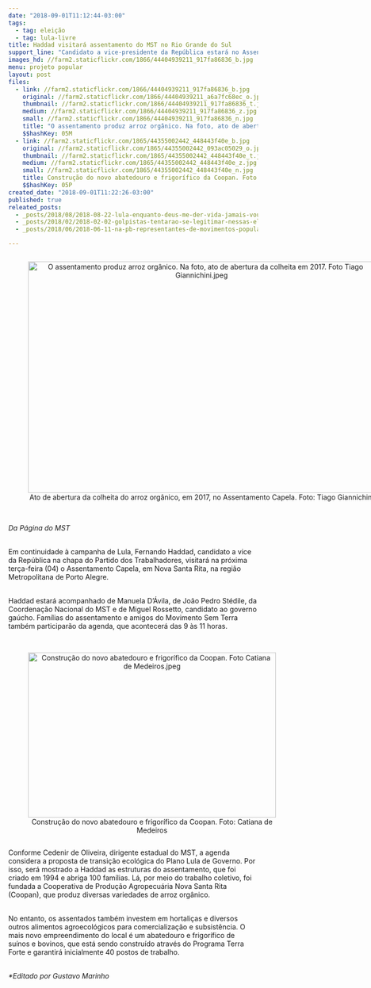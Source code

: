 ```yaml
---
date: "2018-09-01T11:12:44-03:00"
tags:
  - tag: eleição
  - tag: lula-livre
title: Haddad visitará assentamento do MST no Rio Grande do Sul
support_line: "Candidato a vice-presidente da República estará no Assentamento Capela, em Nova Santa Rita"
images_hd: //farm2.staticflickr.com/1866/44404939211_917fa86836_b.jpg
menu: projeto popular
layout: post
files:
  - link: //farm2.staticflickr.com/1866/44404939211_917fa86836_b.jpg
    original: //farm2.staticflickr.com/1866/44404939211_a6a7fc68ec_o.jpg
    thumbnail: //farm2.staticflickr.com/1866/44404939211_917fa86836_t.jpg
    medium: //farm2.staticflickr.com/1866/44404939211_917fa86836_z.jpg
    small: //farm2.staticflickr.com/1866/44404939211_917fa86836_n.jpg
    title: "O assentamento produz arroz orgânico. Na foto, ato de abertura da colheita em 2017. Foto Tiago Giannichini.jpeg"
    $$hashKey: 05M
  - link: //farm2.staticflickr.com/1865/44355002442_448443f40e_b.jpg
    original: //farm2.staticflickr.com/1865/44355002442_093ac05029_o.jpg
    thumbnail: //farm2.staticflickr.com/1865/44355002442_448443f40e_t.jpg
    medium: //farm2.staticflickr.com/1865/44355002442_448443f40e_z.jpg
    small: //farm2.staticflickr.com/1865/44355002442_448443f40e_n.jpg
    title: Construção do novo abatedouro e frigorífico da Coopan. Foto Catiana de Medeiros.jpeg
    $$hashKey: 05P
created_date: "2018-09-01T11:22:26-03:00"
published: true
releated_posts:
  - _posts/2018/08/2018-08-22-lula-enquanto-deus-me-der-vida-jamais-vou-me-esquecer-do-que-voces-fizeram-pelo-brasil-e-pela-democracia.md
  - _posts/2018/02/2018-02-02-golpistas-tentarao-se-legitimar-nessas-eleicoes-diz-advogado-ricardo-gebrim.md
  - _posts/2018/06/2018-06-11-na-pb-representantes-de-movimentos-populares-e-partidos-politicos-se-reunem-para-o-lancamento-da-candidatura-de-lula-a-presidencia.md

---
```

<div style="text-align:center">
<figure class="image" style="display:inline-block"><img alt="O assentamento produz arroz orgânico. Na foto, ato de abertura da colheita em 2017. Foto Tiago Giannichini.jpeg" height="467" src="//farm2.staticflickr.com/1866/44404939211_917fa86836_b.jpg" width="700" />
<figcaption>Ato de abertura da colheita do arroz org&acirc;nico, em 2017, no Assentamento Capela. Foto: Tiago Giannichini</figcaption>
</figure>
</div>

<p><br />
<em>Da P&aacute;gina do MST</em><br />
&nbsp;</p>

<p>Em continuidade &agrave; campanha de Lula, Fernando Haddad, candidato a vice da Rep&uacute;blica na chapa do Partido dos Trabalhadores, visitar&aacute; na pr&oacute;xima ter&ccedil;a-feira (04) o Assentamento Capela, em Nova Santa Rita, na regi&atilde;o Metropolitana de Porto Alegre.<br />
&nbsp;</p>

<p>Haddad&nbsp;estar&aacute; acompanhado de Manuela D&rsquo;&Aacute;vila, de Jo&atilde;o Pedro St&eacute;dile, da Coordena&ccedil;&atilde;o Nacional do MST&nbsp;e de Miguel Rossetto, candidato ao governo ga&uacute;cho. Fam&iacute;lias do assentamento e amigos do Movimento Sem Terra tamb&eacute;m participar&atilde;o da agenda, que acontecer&aacute; das 9 &agrave;s 11 horas.<br />
&nbsp;</p>

<div style="text-align:center">
<figure class="image" style="display:inline-block"><img alt="Construção do novo abatedouro e frigorífico da Coopan. Foto Catiana de Medeiros.jpeg" height="333" src="//farm2.staticflickr.com/1865/44355002442_448443f40e_b.jpg" width="500" />
<figcaption>Construção do novo abatedouro e frigorífico da Coopan. Foto: Catiana de Medeiros</figcaption>
</figure>
</div>

<p>Conforme Cedenir de Oliveira, dirigente estadual do MST, a agenda considera a proposta de transi&ccedil;&atilde;o ecol&oacute;gica do Plano Lula de Governo. Por isso, ser&aacute; mostrado a Haddad as estruturas do assentamento, que foi criado em 1994 e abriga 100 fam&iacute;lias. L&aacute;, por meio do trabalho coletivo, foi fundada a Cooperativa de Produ&ccedil;&atilde;o Agropecu&aacute;ria Nova Santa Rita (Coopan), que produz diversas variedades de arroz org&acirc;nico.<br />
&nbsp;</p>

<p>No entanto, os assentados tamb&eacute;m investem em hortali&ccedil;as e diversos outros alimentos agroecol&oacute;gicos para comercializa&ccedil;&atilde;o e subsist&ecirc;ncia. O mais novo empreendimento do local &eacute; um abatedouro e frigor&iacute;fico de su&iacute;nos e bovinos, que est&aacute; sendo constru&iacute;do atrav&eacute;s do Programa Terra Forte e garantir&aacute; inicialmente 40 postos de trabalho.<br />
&nbsp;</p>

<p><em>*Editado por Gustavo Marinho</em></p>
